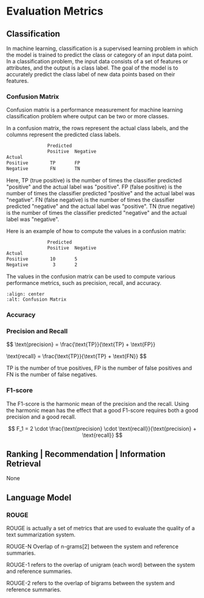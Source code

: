 # Evaluation Metrics

## Classification

In machine learning, classification is a supervised learning problem in which the model is trained to predict the class or category of an input data point. In a classification problem, the input data consists of a set of features or attributes, and the output is a class label. The goal of the model is to accurately predict the class label of new data points based on their features.

### Confusion Matrix
Confusion matrix is a performance measurement for machine learning classification problem where output can be two or more classes.

 In a confusion matrix, the rows represent the actual class labels, and the columns represent the predicted class labels.
```bash
               Predicted
               Positive  Negative
Actual
Positive        TP       FP
Negative        FN       TN
```

Here, TP (true positive) is the number of times the classifier predicted "positive" and the actual label was "positive". FP (false positive) is the number of times the classifier predicted "positive" and the actual label was "negative". FN (false negative) is the number of times the classifier predicted "negative" and the actual label was "positive". TN (true negative) is the number of times the classifier predicted "negative" and the actual label was "negative".

Here is an example of how to compute the values in a confusion matrix:

```bash
               Predicted
               Positive  Negative
Actual
Positive        10       5
Negative         3       2
```
The values in the confusion matrix can be used to compute various performance metrics, such as precision, recall, and accuracy.


```{image} https://miro.medium.com/max/924/1*7EYylA6XlXSGBCF77j_rOA.webp
:align: center
:alt: Confusion Matrix
```
### Accuracy

### Precision and Recall

$$
\text{precision} = \frac{\text{TP}}{\text{TP} + \text{FP}}

\text{recall} = \frac{\text{TP}}{\text{TP} + \text{FN}}
$$

TP is the number of true positives, FP is the number of false positives and FN is the number of false negatives.

### F1-score

The F1-score is the harmonic mean of the precision and the recall.
Using the harmonic mean has the effect that a good F1-score requires both a good precision and a good recall.

$$
F_1 = 2 \cdot \frac{\text{precision} \cdot \text{recall}}{\text{precision} + \text{recall}}
$$

## Ranking | Recommendation | Information Retrieval

None

## Language Model

### ROUGE

ROUGE is actually a set of metrics that are used to evaluate the quality of a text summarization system.

ROUGE-N Overlap of n-grams\[2\] between the system and reference summaries.

ROUGE-1 refers to the overlap of unigram (each word) between the system and reference summaries.

ROUGE-2 refers to the overlap of bigrams between the system and reference summaries.
